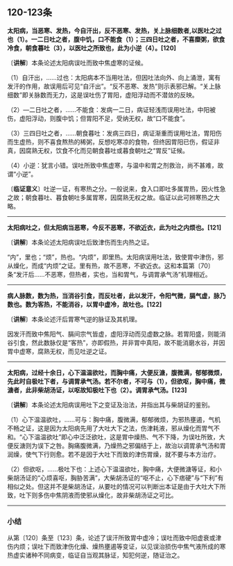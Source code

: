 ##  120-123条

**太阳病，当恶寒、发热，今自汗出，反不恶寒、发热，关上脉细数者,以医吐之过也（1）。一二日吐之者，腹中饥，口不能食（1）；三四日吐之者，不喜糜粥，欲食冷食，朝食暮吐（3），以医吐之所致也，此为小逆（4）。[120]**

〔**讲解**〕本条论述太阳病误吐而致中焦虚寒的证候。

（1）自汗出，……过也：太阳病本不当用吐法，但因吐法向外、向上涌泄，寓有发汗的作用，故误用后可见“自汗出”。“反不恶寒、发热”则示表邪已解。“关上脉细数”即关脉数而无力，这是误吐伤了胃阳，虚阳浮动而不潜敛的反映。

（2）—二日吐之者，……不能食：发病一二日，病证轻浅而误用吐法，中阳被伤，虚阳浮动，则腹中饥；但胃阳不足，受纳无权，故“口不能食”。

（3）三四日吐之者，……朝食暮吐：发病三四日，病证渐重而误用吐法，胃阳伤而生虚热，则不喜食熬热的稀粥，反想吃寒凉的食物，但终因胃阳已伤，假证非真，因腐熟无权，饮食不化而见朝食暮吐或暮食朝吐之“胃反”证候。

（4）小逆：犹言小错。误吐所致中焦虚寒，与温中和胃之剂救治，尚不甚难，故谓“小逆”。

〔**临证意义**〕吐逆一证，有寒热之分。一般说来，食入口即吐多属胃热，因火性急之故；朝食暮吐、暮食朝吐多属胃寒，因腐熟无权之故。临证以此可辨寒热之大略。

------

**太阳病吐之，但太阳病当恶寒，今反不恶寒，不欲近衣，此为吐之内烦也。[121]**

〔**讲解**〕本条论述太阳病误吐后致津伤而生内热之证。

“内”，里也；“烦”，热也。“内烦”，即里热。太阳病误用吐法，致使胃中津伤，邪从燥化，而成“内烦”之证。里有热，故不恶寒，不欲近衣。这和本篇第〔70〕条“发汗后……不恶寒，但热者，实也，当和胃气，与调胃承气汤”机理相近。

------

**病人脉数，数为热，当消谷引食，而反吐者，此以发汗，令阳气微，膈气虚，脉乃数也。数为客热，不能消谷，以胃中虚冷，故吐也。[122]**

〔**讲解**〕本条论述汗后胃寒气逆的脉证及其机理。

因发汗而致中焦阳气、膈间宗气皆虚，虚阳浮动而见虚数之脉。若胃阳盛，则能消谷引食，然此数脉仅是“客热”，亦即假热，并非胃中真阳，故不能消磨水谷，并因胃中虚寒，腐熟无权，而见吐逆之证。

------

**太阳病，过经十余日，心下温温欲吐，而胸中痛，大便反溏，腹微满，郁郁微烦，先此时自极吐下者，与调胃承气汤。若不尔者，不可与（1），但欲呕，胸中痛，微溏者，此非柴胡汤证，以呕故知极吐下也（2）。调胃承气汤。[123]**

〔**讲解**〕本条论述太阳病误用吐下之变证及治法，并指出其与柴胡证的鉴别。

（1）心下温温欲吐，……可与：胸中痛，腹微满，郁郁微烦，为邪热壅遏，气机不畅之证，这是因为太阳病先用了大吐大下之法，伤津耗液，邪从燥化而胃气不和。“心下温温欲吐”即心中泛泛欲吐，这是胃中燥热、气不下降，为误吐所致，大便反溏则为误下之咎。胸痛腹微满，乃燥热之邪偏结于上，故治以调胃承气汤和胃润燥，使气下行则愈。若不是因于大吐下而致的津伤胃燥，就不要与本方治疗。

（2）但欲呕，……极吐下也：上述心下温温欲吐，胸中痛，大便微溏等证，和小柴胡汤证的“心烦喜呕，胸胁苦满”，大柴胡汤证的“呕不止，心下痞硬”与“下利”有相似之处。但这并不是柴胡汤证，从要吐的情况可以判断出本证是由于大吐大下所致，吐下则多伤中焦阴液而使邪从燥化，故非柴胡汤证之可比。

------

### **小结**

从第〔120〕条至〔123〕条，论述了误汗所致胃中虚冷；误吐而致中阳虚衰或津伤内烦；误吐下而致津伤化燥、燥热壅遏等变证，以见误治损伤中焦气液所成的寒热虚实诸种不同病变，临证自当观其脉证，知犯何逆，随证治之。
